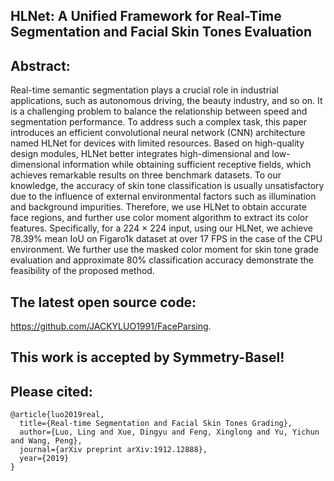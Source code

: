 ## HLNet: A Unified Framework for Real-Time Segmentation and Facial Skin Tones Evaluation

## Abstract:
Real-time semantic segmentation plays a crucial role in industrial applications, such as
autonomous driving, the beauty industry, and so on. It is a challenging problem to balance the
relationship between speed and segmentation performance. To address such a complex task, this
paper introduces an efficient convolutional neural network (CNN) architecture named HLNet for
devices with limited resources. Based on high-quality design modules, HLNet better integrates
high-dimensional and low-dimensional information while obtaining sufficient receptive fields, which
achieves remarkable results on three benchmark datasets. To our knowledge, the accuracy of skin
tone classification is usually unsatisfactory due to the influence of external environmental factors such
as illumination and background impurities. Therefore, we use HLNet to obtain accurate face regions,
and further use color moment algorithm to extract its color features. Specifically, for a 224 × 224
input, using our HLNet, we achieve 78.39% mean IoU on Figaro1k dataset at over 17 FPS in the case
of the CPU environment. We further use the masked color moment for skin tone grade evaluation
and approximate 80% classification accuracy demonstrate the feasibility of the proposed method.  

## The latest open source code:
https://github.com/JACKYLUO1991/FaceParsing.

## This work is accepted by Symmetry-Basel!

## Please cited:
```
@article{luo2019real,
  title={Real-time Segmentation and Facial Skin Tones Grading},
  author={Luo, Ling and Xue, Dingyu and Feng, Xinglong and Yu, Yichun and Wang, Peng},
  journal={arXiv preprint arXiv:1912.12888},
  year={2019}
}
```

